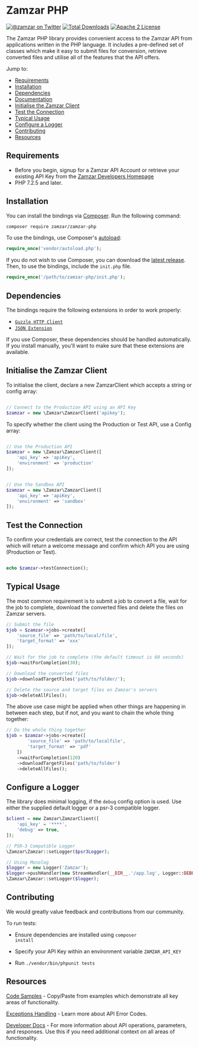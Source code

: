 # Zamzar PHP

[![@zamzar on Twitter](https://img.shields.io/badge/twitter-zamzar-blue)](https://twitter.com/zamzar)
[![Total Downloads](https://img.shields.io/packagist/dt/zamzar/zamzar-php.svg?style=flat)](https://packagist.org/packages/zamzar/zamzar-php)
[![Apache 2 License](https://img.shields.io/packagist/l/zamzar/zamzar-php.svg?style=flat)](https://github.com/zamzar/zamzar-php/blob/main/LICENSE)

The Zamzar PHP library provides convenient access to the Zamzar API from
applications written in the PHP language. It includes a pre-defined set of classes which make it easy to submit files for conversion, retrieve converted files and utilise all of the features that the API offers.

Jump to:

- [Requirements](#requirements)
- [Installation](#installation)
- [Dependencies](#dependencies)
- [Documentation](#documentation)
- [Initialise the Zamzar Client](#initialise-the-zamzar-client)
- [Test the Connection](#test-the-connection)
- [Typical Usage](#typical-usage)
- [Configure a Logger](#configure-a-logger)
- [Contributing](#contributing)
- [Resources](#resources)

## Requirements

- Before you begin, signup for a Zamzar API Account or retrieve your existing API Key from the [Zamzar Developers Homepage](https://developers.zamzar.com/user)
- PHP 7.2.5 and later.

## Installation

You can install the bindings via [Composer](http://getcomposer.org/). Run the following command:

```bash
composer require zamzar/zamzar-php
```

To use the bindings, use Composer's [autoload](https://getcomposer.org/doc/01-basic-usage.md#autoloading):

```php
require_once('vendor/autoload.php');
```

If you do not wish to use Composer, you can download the [latest release](https://github.com/zamzar/zamzar-php/releases). Then, to use the bindings, include the `init.php` file.

```php
require_once('/path/to/zamzar-php/init.php');
```

## Dependencies

The bindings require the following extensions in order to work properly:

-   [`Guzzle HTTP Client`](https://docs.guzzlephp.org/en/stable/overview.html)
-   [`JSON Extension`](https://secure.php.net/manual/en/book.json.php)

If you use Composer, these dependencies should be handled automatically. If you install manually, you'll want to make sure that these extensions are available.

## Initialise the Zamzar Client

To initialise the client, declare a new ZamzarClient which accepts a string or config array:

```php

// Connect to the Production API using an API Key
$zamzar = new \Zamzar\ZamzarClient('apikey');
```

To specify whether the client using the Production or Test API, use a Config array:

```php

// Use the Production API
$zamzar = new \Zamzar\ZamzarClient([
    'api_key' => 'apiKey',
    'environment' => 'production'
]);


// Use the Sandbox API
$zamzar = new \Zamzar\ZamzarClient([
    'api_key' => 'apiKey',
    'environment' => 'sandbox'
]);

```

## Test the Connection

To confirm your credentials are correct, test the connection to the API which will return a welcome message and confirm which API you are using (Production or Test).

```php

echo $zamzar->testConnection();

```

## Typical Usage

The most common requirement is to submit a job to convert a file, wait for the job to complete, download the converted files and delete the files on  Zamzar servers.

```php
// Submit the file
$job = $zamzar->jobs->create([
    'source_file' => 'path/to/local/file',
    'target_format' => 'xxx'
]);

// Wait for the job to complete (the default timeout is 60 seconds)
$job->waitForCompletion(30);

// Download the converted files 
$job->downloadTargetFiles('path/to/folder/');

// Delete the source and target files on Zamzar's servers
$job->deleteAllFiles();
```

The above use case might be applied when other things are happening in between each step, but if not, and you want to chain the whole thing together:

```php
// Do the whole thing together
$job = $zamzar->jobs->create([
        'source_file' => 'path/to/localfile', 
        'target_format' => 'pdf'
    ])
    ->waitForCompletion(120)
    ->downloadTargetFiles('path/to/folder')
    ->deleteAllFiles();
```

## Configure a Logger

The library does minimal logging, if the `debug` config option is used. Use either the supplied default logger or a psr-3 compatible logger.

```php
$client = new Zamzar\ZamzarClient([
    'api_key' = '****',
    'debug' => true,
]);

// PSR-3 Compatible Logger
\Zamzar\Zamzar::setLogger($psr3Logger);

// Using Monolog
$logger = new Logger('Zamzar');
$logger->pushHandler(new StreamHandler(__DIR__.'/app.log', Logger::DEBUG));
\Zamzar\Zamzar::setLogger($logger);
```

## Contributing

We would greatly value feedback and contributions from our community. 

To run tests:

- Ensure dependencies are installed using <code>composer install</code>

- Specify your API Key within an environment variable <code>ZAMZAR_API_KEY</code>

- Run <code>./vendor/bin/phpunit tests</code>

## Resources

[Code Samples](samples.md) - Copy/Paste from examples which demonstrate all key areas of functionality.

[Exceptions Handling](exceptions.md) - Learn more about API Error Codes.

[Developer Docs](https://developers.zamzar.com/docs) - For more information about API operations, parameters, and responses. Use this if you need additional context on all areas of functionality.
